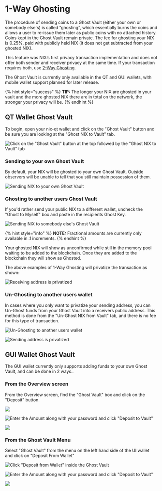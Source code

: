 # 1-Way Ghosting

The procedure of sending coins to a Ghost Vault \(either your own or somebody else's\) is called “ghosting”, which essentially burns the coins and allows a user to re-issue them later as public coins with no attached history. Coins kept in the Ghost Vault remain private. The fee for ghosting your NIX is 0.25%, paid with publicly held NIX \(it does not get subtracted from your ghosted NIX\).

This feature was NIX’s first privacy transaction implementation and does not offer both sender and receiver privacy at the same time. If your transaction requires both, use [2-Way Ghosting](2-way-ghosting.md).

The Ghost Vault is currently only available in the QT and GUI wallets, with mobile wallet support planned for later release.

{% hint style="success" %}
**TIP:** The longer your NIX are ghosted in your vault and the more ghosted NIX there are in total on the network, the stronger your privacy will be.
{% endhint %}

## QT Wallet Ghost Vault

To begin, open your nix-qt wallet and click on the "Ghost Vault" button and be sure you are looking at the "Ghost NIX to Vault" tab.

![Click on the &quot;Ghost Vault&quot; button at the top followed by the &quot;Ghost NIX to Vault&quot; tab](../../.gitbook/assets/qt-ghost-vault.png)

### Sending to your own Ghost Vault

By default, your NIX will be ghosted to your own Ghost Vault. Outside observers will be unable to tell that you still maintain possession of them.

![Sending NIX to your own Ghost Vault](../../.gitbook/assets/qt-ghost-to-self.png)

### Ghosting to another users Ghost Vault

If you'd rather send your public NIX to a different wallet, uncheck the "Ghost to Myself" box and paste in the recipients Ghost Key.

![Sending NIX to somebody else&apos;s Ghost Vault](../../.gitbook/assets/qt-ghost-to-other.png)

{% hint style="info" %}
**NOTE:** Fractional amounts are currently only available in .1 increments.
{% endhint %}

Your ghosted NIX will show as unconfirmed while still in the memory pool waiting to be added to the blockchain. Once they are added to the blockchain they will show as Ghosted.

The above examples of 1-Way Ghosting will privatize the transaction as shown:

![Receiving address is privatized](../../.gitbook/assets/explorer-1-way-ghosting.png)

### Un-Ghosting to another users wallet

In cases where you only want to privatize your sending address, you can Un-Ghost funds from your Ghost Vault into a receivers public address. This method is done from the "Un-Ghost NIX from Vault" tab, and there is no fee for this type of transaction.

![Un-Ghosting to another users wallet](../../.gitbook/assets/qt-unghost-to-other.png)

![Sending address is privatized](../../.gitbook/assets/explorer-unghost.png)

## GUI Wallet Ghost Vault

The GUI wallet currently only supports adding funds to your own Ghost Vault, and can be done in 2 ways..

### From the Overview screen

From the Overview screen, find the "Ghost Vault" box and click on the "Deposit" button.

![](../../.gitbook/assets/ui-overviewghoststart.png)

![Enter the Amount along with your password and click &quot;Deposit to Vault&quot;](../../.gitbook/assets/ui-overviewghostdeposit.png)

![](../../.gitbook/assets/ui-overviewghostingsuccess.png)

### From the Ghost Vault Menu

Select "Ghost Vault" from the menu on the left hand side of the UI wallet and click on "Deposit From Wallet"

![Click &quot;Deposit from Wallet&quot; inside the Ghost Vault](../../.gitbook/assets/ui-ghostvaultdeposit.png)

![Enter the Amount along with your password and click &quot;Deposit to Vault&quot;](../../.gitbook/assets/ui-ghostvaultghosting.png)

![](../../.gitbook/assets/ui-ghostvaultghostingsuccess.png)

